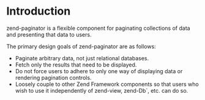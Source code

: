 # Introduction

zend-paginator is a flexible component for paginating collections of data and
presenting that data to users.

The primary design goals of zend-paginator are as follows:

- Paginate arbitrary data, not just relational databases.
- Fetch only the results that need to be displayed.
- Do not force users to adhere to only one way of displaying data or rendering
  pagination controls.
- Loosely couple to other Zend Framework components so that users who wish to
  use it independently of zend-view, zend-Db`, etc. can do so.
